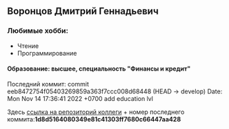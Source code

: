 <h2>Воронцов Дмитрий Геннадьевич</h2>
<h3>Любимые хобби:</h3>
<ul>
<li>Чтение</li>
<li>Программирование</li>
</ul>
<h4>Образование: высшее, специальность "Финансы и кредит"</h4>
<p>Последний коммит:
commit eeb8472754f05403269859a363f7ccc008d68448 (HEAD -> develop)
Date:   Mon Nov 14 17:36:41 2022 +0700
    add education lvl
</p>
<p>Здесь <a href='https://github.com/TechnoPr0/DE_Sprint'>ссылка на репозиторий коллеги</a> + номер последнего коммита:<b>1d8d5164080349e81c41303ff7680c66447aa428</b></p>
